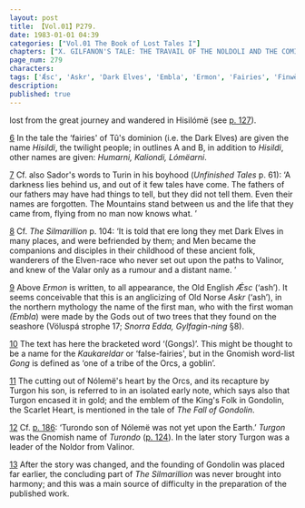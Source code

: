 ```yaml
---
layout: post
title: 【Vol.01】P279.
date: 1983-01-01 04:39
categories: ["Vol.01 The Book of Lost Tales I"]
chapters: ["X. GILFANON'S TALE: THE TRAVAIL OF THE NOLDOLI AND THE COMING OF MANKIND"]
page_num: 279
characters: 
tags: ['Ǽsc', 'Askr', 'Dark Elves', 'Embla', 'Ermon', 'Fairies', 'Finwë Nólemë', 'Gnomish', 'Gnome-speech', 'tongue of the Gnomes', 'Goblins', 'Gondolin', 'The Fall of Gondolin', 'Gongs', 'Gylfaginning', 'Great March', 'Great Journey', 'Hisildi', 'Hisilómë', 'Humarni', 'Kaliondi', 'Kaukareldar', 'Lómëarni', 'Lost Elves', 'Men', 'Noldor', 'Old English', 'Old Norse', 'Orcs', 'Sador', 'Scarlet Heart, The', 'Silmarillion, The', 'Snorra Edda', 'Tû']
description: 
published: true
---
```


<p style="text-indent: 0;">
lost from the great journey and wandered in Hisilómë (see <a href="{{site.baseurl}}/vol01-p127">p. 127</a>).
</p>

[6]({{site.baseurl}}/vol01-p266) In the tale the ‘fairies' of Tû's dominion (i.e. the Dark Elves) are given the name <I>Hisildi</I>, the twilight people; in outlines A and B, in addition to <I>Hisildi</I>, other names are given: <I>Humarni, Kaliondi, Lómëarni</I>.

[7]({{site.baseurl}}/vol01-p269) Cf. also Sador's words to Turin in his boyhood (<I>Unfinished Tales</I> p. 61): ‘A darkness lies behind us, and out of it few tales have come. The fathers of our fathers may have had things to tell, but they did not tell them. Even their names are forgotten. The Mountains stand between us and the life that they came from, flying from no man now knows what. ’

[8]({{site.baseurl}}/vol01-p269) Cf. <I>The Silmarillion</I> p. 104: ‘It is told that ere long they met Dark Elves in many places, and were befriended by them; and Men became the companions and disciples in their childhood of these ancient folk, wanderers of the Elven-race who never set out upon the paths to Valinor, and knew of the Valar only as a rumour and a distant name. ’

[9]({{site.baseurl}}/vol01-p271) Above <I>Ermon</I> is written, to all appearance, the Old English <I>Ǽsc</I> (‘ash’). It seems conceivable that this is an anglicizing of Old Norse <I>Askr</I> (‘ash’), in the northern mythology the name of the first man, who with the first woman <I>(Embla</I>) were made by the Gods out of two trees that they found on the seashore (Völuspá strophe 17; <I>Snorra Edda, Gylfagin-ning</I> §8).

[10]({{site.baseurl}}/vol01-p272) The text has here the bracketed word ‘(Gongs)’. This might be thought to be a name for the <I>Kaukareldar</I> or ‘false-fairies', but in the Gnomish word-list <I>Gong</I> is defined as ‘one of a tribe of the Orcs, a goblin’.

[11]({{site.baseurl}}/vol01-p274) The cutting out of Nólemë's heart by the Orcs, and its recapture by Turgon his son, is referred to in an isolated early note, which says also that Turgon encased it in gold; and the emblem of the King's Folk in Gondolin, the Scarlet Heart, is mentioned in the tale of <I>The Fall of Gondolin</I>.

[12]({{site.baseurl}}/vol01-p276) Cf. [p. 186]({{site.baseurl}}/vol01-p186): ‘Turondo son of Nólemë was not yet upon the Earth.’ <I>Turgon</I> was the Gnomish name of <I>Turondo</I> ([p. 124]({{site.baseurl}}/vol01-p124)). In the later story Turgon was a leader of the Noldor from Valinor.

[13]({{site.baseurl}}/vol01-p276) After the story was changed, and the founding of Gondolin was placed far earlier, the concluding part of <I>The Silmarillion</I> was never brought into harmony; and this was a main source of difficulty in the preparation of the published work.

